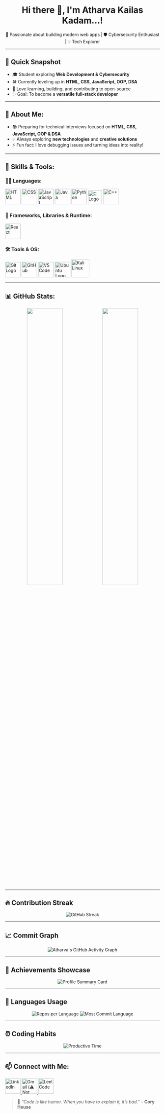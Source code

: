 <h1 align="center">Hi there 👋, I'm Atharva Kailas Kadam...!</h1>

<p align="center">
🚀 Passionate about building modern web apps | 🛡 Cybersecurity Enthusiast | 💡 Tech Explorer  
</p>

---

## 🌟 Quick Snapshot

- 🎓 Student exploring **Web Development & Cybersecurity**  
- 🛠 Currently leveling up in **HTML, CSS, JavaScript, OOP, DSA**  
- 🌱 Love learning, building, and contributing to open-source  
- ✨ Goal: To become a **versatile full-stack developer**  

---

## 🌟 About Me:

- 📚 Preparing for technical interviews focused on **HTML, CSS, JavaScript, OOP & DSA**  
- 💡 Always exploring **new technologies** and **creative solutions**  
- ⚡ Fun fact: I love debugging issues and turning ideas into reality!

---

## 🧠 Skills & Tools:

### 👨‍💻 Languages:
<p align="left">
  <img src="https://cdn-icons-png.flaticon.com/512/5968/5968267.png" width="50" title="HTML" />
  <img src="https://cdn-icons-png.flaticon.com/512/5968/5968242.png" width="50" title="CSS" />
  <img src="https://cdn-icons-png.flaticon.com/512/5968/5968292.png" width="50" title="JavaScript" />
  <img src="https://cdn-icons-png.flaticon.com/512/226/226777.png" width="50" title="Java" />
  <img src="https://cdn-icons-png.flaticon.com/512/5968/5968350.png" width="50" title="Python" />
  <img src="https://upload.wikimedia.org/wikipedia/commons/1/19/C_Logo.png" width="45" alt="C Logo" title="C" />
  <img src="https://cdn-icons-png.flaticon.com/512/6132/6132222.png" width="50" title="C++" />
</p>

### 🚀 Frameworks, Libraries & Runtime:
<p align="left">
  <img src="https://cdn-icons-png.flaticon.com/512/1126/1126012.png" width="50" title="React" />
</p>

### 🛠 Tools & OS:
<p align="left">
<img src="https://git-scm.com/images/logos/downloads/Git-Icon-1788C.svg" width="50" alt="Git Logo" title="Git" />
  <img src="https://cdn-icons-png.flaticon.com/512/733/733553.png" width="50" title="GitHub" />
  <img src="https://cdn-icons-png.flaticon.com/512/906/906324.png" width="50" title="VS Code" />
<img src="https://assets.ubuntu.com/v1/29985a98-ubuntu-logo32.png" width="50" alt="Ubuntu Logo" title="Ubuntu" />
  <img src="https://upload.wikimedia.org/wikipedia/commons/2/2b/Kali-dragon-icon.svg" width="58" title="Kali Linux" />
</p>

---

## 📊 GitHub Stats:

<p align="center">
  <img src="https://github-readme-stats.vercel.app/api?username=AtharvaKailasKadam&show_icons=true&theme=radical" width="48%" />
  <img src="https://github-readme-stats.vercel.app/api/top-langs/?username=AtharvaKailasKadam&layout=compact&theme=radical" width="48%" />
</p>

---

## 🔥 Contribution Streak

<p align="center">
  <img src="https://streak-stats.demolab.com?user=AtharvaKailasKadam&theme=dark&hide_border=true" alt="GitHub Streak" />
</p>

---

## 📈 Commit Graph

<p align="center">
  <img src="https://github-readme-activity-graph.vercel.app/graph?username=AtharvaKailasKadam&theme=react-dark&bg_color=0f2027,203a43,2c5364&color=ffffff&line=00c6ff&point=ffffff&area=true&hide_border=true" alt="Atharva's GitHub Activity Graph" />
</p>

---

## 🌟 Achievements Showcase

<p align="center">
  <img src="https://github-profile-summary-cards.vercel.app/api/cards/profile-details?username=AtharvaKailasKadam&theme=radical" alt="Profile Summary Card" />
</p>

---

## 🎨 Languages Usage

<p align="center">
  <img src="https://github-profile-summary-cards.vercel.app/api/cards/repos-per-language?username=AtharvaKailasKadam&theme=radical" alt="Repos per Language" />
  <img src="https://github-profile-summary-cards.vercel.app/api/cards/most-commit-language?username=AtharvaKailasKadam&theme=radical" alt="Most Commit Language" />
</p>

---

## ⏰ Coding Habits

<p align="center">
  <img src="https://github-profile-summary-cards.vercel.app/api/cards/productive-time?username=AtharvaKailasKadam&theme=radical&utcOffset=5.30" alt="Productive Time" />
</p>

---
## 📫 Connect with Me:

<p>
  <a href="https://www.linkedin.com/in/atharva-kadam-176325328/" target="_blank">
    <img src="https://cdn-icons-png.flaticon.com/512/174/174857.png" width="50" title="LinkedIn" />
  </a>
  <a href="mailto:atharvakailaskadam1809@gmail.com">
    <img src="https://cdn-icons-png.flaticon.com/512/732/732200.png" width="50" title="Gmail (⚠️ Not working properly)" />
  </a>
  <a href="https://leetcode.com/Atharva_Kailas_Kadam_2002/" target="_blank">
    <img src="https://leetcode.com/static/images/LeetCode_logo.png" width="50" title="LeetCode" />
  </a>
</p>

> 💬 _“Code is like humor. When you have to explain it, it’s bad.”_ – **Cory House**
